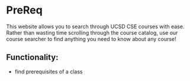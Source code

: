 # PreReq

This website allows you to search through UCSD CSE courses with ease. Rather than wasting time scrolling through the course catalog, use our course searcher to find anything you need to know about any course!

## Functionality:
- find prerequisites of a class
